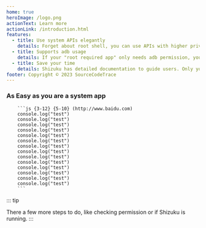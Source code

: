 ```yaml
---
home: true
heroImage: /logo.png
actionText: Learn more
actionLink: /introduction.html
features:
  - title: Use system APIs elegantly
    details: Forget about root shell, you can use APIs with higher privileges "directly". Also, Shizuku is significantly faster than shell.
  - title: Supports adb usage
    details: If your "root required app" only needs adb permission, you can easily expand the audience by using Shizuku.
  - title: Save your time
    details: Shizuku has detailed documentation to guide users. Only you need to do is to let the users install Shizuku.
footer: Copyright © 2023 SourceCodeTrace
---
```


### As Easy as you are a system app

```text
    ```js {3-12} {5-10} (http://www.baidu.com)
    console.log("test")
    console.log("test")
    console.log("test")
    console.log("test")
    console.log("test")
    console.log("test")
    console.log("test")
    console.log("test")
    console.log("test")
    console.log("test")
    console.log("test")
    console.log("test")
    console.log("test")
    console.log("test")
    ```
```

::: tip

There a few more steps to do, like checking permission or if Shizuku is running.
:::
